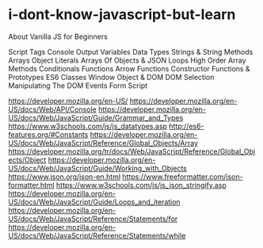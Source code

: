 # i-dont-know-javascript-but-learn
About Vanilla JS for Beginners

Script Tags
Console Output
Variables
Data Types
Strings & String Methods
Arrays
Object Literals
Arrays Of Objects & JSON
Loops
High Order Array Methods
Conditionals
Functions
Arrow Functions
Constructor Functions & Prototypes
ES6 Classes
Window Object & DOM
DOM Selection
Manipulating The DOM
Events
Form Script

https://developer.mozilla.org/en-US/
https://developer.mozilla.org/en-US/docs/Web/API/Console
https://developer.mozilla.org/en-US/docs/Web/JavaScript/Guide/Grammar_and_Types
https://www.w3schools.com/js/js_datatypes.asp
http://es6-features.org/#Constants
https://developer.mozilla.org/en-US/docs/Web/JavaScript/Reference/Global_Objects/Array
https://developer.mozilla.org/tr/docs/Web/JavaScript/Reference/Global_Objects/Object
https://developer.mozilla.org/en-US/docs/Web/JavaScript/Guide/Working_with_Objects
https://www.json.org/json-en.html
https://www.freeformatter.com/json-formatter.html
https://www.w3schools.com/js/js_json_stringify.asp
https://developer.mozilla.org/en-US/docs/Web/JavaScript/Guide/Loops_and_iteration
https://developer.mozilla.org/en-US/docs/Web/JavaScript/Reference/Statements/for
https://developer.mozilla.org/en-US/docs/Web/JavaScript/Reference/Statements/while
